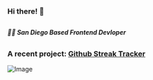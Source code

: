 ### Hi there! 👋
##
##### 🏄‍♂️ San Diego Based Frontend Devloper
##
### A recent project:  [Github Streak Tracker](https://github.com/gibsonbailey/git-streak-tracker)
![Image](https://d3frb2mbny706b.cloudfront.net/sw00d)




<!--
**sw00d/sw00d** is a ✨ _special_ ✨ repository because its `README.md` (this file) appears on your GitHub profile.

Here are some ideas to get you started:

- 🔭 I’m currently working on ...
- 🌱 I’m currently learning ...
- 👯 I’m looking to collaborate on ...
- 🤔 I’m looking for help with ...
- 💬 Ask me about ...
- 📫 How to reach me: ...
- 😄 Pronouns: ...
- ⚡ Fun fact: ...
-->
